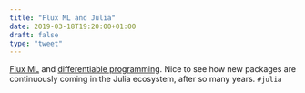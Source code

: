 ```yaml
---
title: "Flux ML and Julia"
date: 2019-03-18T19:20:00+01:00
draft: false
type: "tweet"
---
```


[Flux ML](https://fluxml.ai) and [differentiable programming](https://fluxml.ai/2019/02/07/what-is-differentiable-programming.html). Nice to see how new packages are
continuously coming in the Julia ecosystem, after so many years. `#julia`
